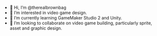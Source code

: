 - 👋 Hi, I’m @therealbrownbag
- 👀 I’m interested in video game design.
- 🌱 I’m currently learning GameMaker Studio 2 and Unity.
- 💞️ I’m looking to collaborate on video game building, particularly sprite, asset and graphic design.

<!---
therealbrownbag/therealbrownbag is a ✨ special ✨ repository because its `README.md` (this file) appears on your GitHub profile.
You can click the Preview link to take a look at your changes.
--->
